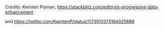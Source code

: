 Credits: Kwinten Pisman, https://stackblitz.com/edit/rxjs-progressive-data-enhancement

and https://twitter.com/KwintenP/status/1173513375164325889


